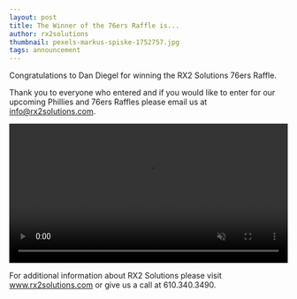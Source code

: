 ```yaml
---
layout: post
title: The Winner of the 76ers Raffle is...
author: rx2solutions
thumbnail: pexels-markus-spiske-1752757.jpg
tags: announcement
---
```

Congratulations to Dan Diegel for winning the RX2 Solutions 76ers Raffle.

Thank you to everyone who entered and if you would like to enter for our upcoming Phillies and 76ers Raffles please email us at info@rx2solutions.com.

<video playsinline="true" width="100%" style="object-fit: cover; border: none;" autoplay="true" muted="true" preload="auto" controls="1">
  <source src="https://rx2solutions.com/wp-content/uploads/2020/02/22020-Sixers.mp4" type="video/mp4">
  Sorry, your browser doesn't support embedded videos.
</video>

For additional information about RX2 Solutions please visit www.rx2solutions.com or give us a call at 610.340.3490.
